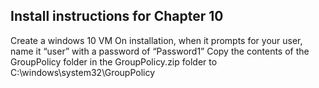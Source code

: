 Install instructions for Chapter 10
-------------------------------------
Create a windows 10 VM 
On installation, when it prompts for your user, name it “user” with a password of “Password1”
Copy the contents of the GroupPolicy folder in the GroupPolicy.zip folder to C:\windows\system32\GroupPolicy 

